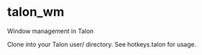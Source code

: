 # talon_wm
Window management in Talon

Clone into your Talon user/ directory. See hotkeys.talon for usage.
